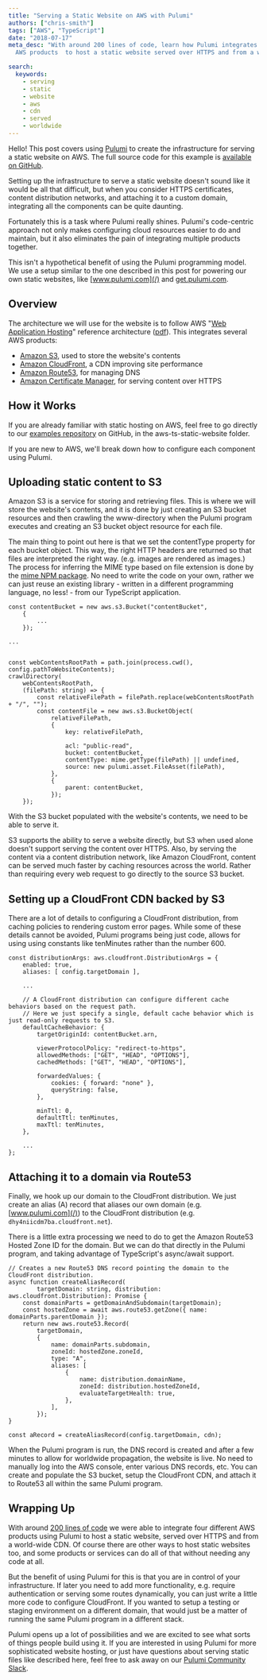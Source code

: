 ```yaml
---
title: "Serving a Static Website on AWS with Pulumi"
authors: ["chris-smith"]
tags: ["AWS", "TypeScript"]
date: "2018-07-17"
meta_desc: "With around 200 lines of code, learn how Pulumi integrates four different
  AWS products  to host a static website served over HTTPS and from a worldwide CDN."

search:
  keywords:
    - serving
    - static
    - website
    - aws
    - cdn
    - served
    - worldwide
---
```


Hello! This post covers using [Pulumi](/) to create the
infrastructure for serving a static website on AWS. The full source code
for this example is [available on GitHub](https://github.com/pulumi/examples/blob/master/aws-ts-static-website/index.ts).

Setting up the infrastructure to serve a static website doesn't sound
like it would be all that difficult, but when you consider HTTPS
certificates, content distribution networks, and attaching it to a
custom domain, integrating all the components can be quite daunting.

Fortunately this is a task where Pulumi really shines. Pulumi's
code-centric approach not only makes configuring cloud resources easier
to do and maintain, but it also eliminates the pain of integrating
multiple products together.

This isn't a hypothetical benefit of using the Pulumi programming model.
We use a setup similar to the one described in this post for powering
our own static websites, like [www.pulumi.com](/)
and [get.pulumi.com](https://get.pulumi.com).
<!--more-->

## Overview

The architecture we will use for the website is to follow AWS "[Web Application Hosting](https://aws.amazon.com/architecture/)"
reference architecture ([pdf](https://media.amazonwebservices.com/architecturecenter/AWS_ac_ra_web_01.pdf)).
This integrates several AWS products:

- [Amazon S3](https://aws.amazon.com/s3/), used to store the
  website's contents
- [Amazon CloudFront](https://aws.amazon.com/cloudfront/), a CDN
  improving site performance
- [Amazon Route53](https://aws.amazon.com/route53/), for managing DNS
- [Amazon Certificate Manager](https://aws.amazon.com/certificate-manager/), for serving
  content over HTTPS

## How it Works

If you are already familiar with static hosting on AWS, feel free to go
directly to our [examples repository](https://github.com/pulumi/examples) on GitHub, in the
aws-ts-static-website folder.

If you are new to AWS, we'll break down how to configure each component
using Pulumi.

## Uploading static content to S3

Amazon S3 is a service for storing and retrieving files. This is where
we will store the website's contents, and it is done by just creating an
S3 bucket resources and then crawling the www-directory when the Pulumi
program executes and creating an S3 bucket object resource for each
file.

The main thing to point out here is that we set the contentType property
for each bucket object. This way, the right HTTP headers are returned so
that files are interpreted the right way. (e.g. images are rendered as
images.) The process for inferring the MIME type based on file extension
is done by the [mime NPM package](https://www.npmjs.com/package/mime).
No need to write the code on your own, rather we can just reuse an
existing library - written in a different programming language, no less! - from our TypeScript application.

    const contentBucket = new aws.s3.Bucket("contentBucket",
        {
            ...
        });

    ...


    const webContentsRootPath = path.join(process.cwd(), config.pathToWebsiteContents);
    crawlDirectory(
        webContentsRootPath,
        (filePath: string) => {
            const relativeFilePath = filePath.replace(webContentsRootPath + "/", "");
            const contentFile = new aws.s3.BucketObject(
                relativeFilePath,
                {
                    key: relativeFilePath,

                    acl: "public-read",
                    bucket: contentBucket,
                    contentType: mime.getType(filePath) || undefined,
                    source: new pulumi.asset.FileAsset(filePath),
                },
                {
                    parent: contentBucket,
                });
        });

With the S3 bucket populated with the website's contents, we need to be
able to serve it.

S3 supports the ability to serve a website directly, but S3 when used
alone doesn't support serving the content over HTTPS. Also, by serving
the content via a content distribution network, like Amazon CloudFront,
content can be served much faster by caching resources across the world.
Rather than requiring every web request to go directly to the source S3
bucket.

## Setting up a CloudFront CDN backed by S3

There are a lot of details to configuring a CloudFront distribution,
from caching policies to rendering custom error pages. While some of
these details cannot be avoided, Pulumi programs being just code, allows
for using using constants like tenMinutes rather than the number 600.

    const distributionArgs: aws.cloudfront.DistributionArgs = {
        enabled: true,
        aliases: [ config.targetDomain ],

        ...

        // A CloudFront distribution can configure different cache behaviors based on the request path.
        // Here we just specify a single, default cache behavior which is just read-only requests to S3.
        defaultCacheBehavior: {
            targetOriginId: contentBucket.arn,

            viewerProtocolPolicy: "redirect-to-https",
            allowedMethods: ["GET", "HEAD", "OPTIONS"],
            cachedMethods: ["GET", "HEAD", "OPTIONS"],

            forwardedValues: {
                cookies: { forward: "none" },
                queryString: false,
            },

            minTtl: 0,
            defaultTtl: tenMinutes,
            maxTtl: tenMinutes,
        },

        ...
    };

## Attaching it to a domain via Route53

Finally, we hook up our domain to the CloudFront distribution. We just
create an alias (A) record that aliases our own domain (e.g.
[www.pulumi.com](/)) to the CloudFront distribution
(e.g. `dhy4niicdm7ba.cloudfront.net`).

There is a little extra processing we need to do to get the Amazon
Route53 Hosted Zone ID for the domain. But we can do that directly in
the Pulumi program, and taking advantage of TypeScript's async/await
support.

    // Creates a new Route53 DNS record pointing the domain to the CloudFront distribution.
    async function createAliasRecord(
            targetDomain: string, distribution: aws.cloudfront.Distribution): Promise {
        const domainParts = getDomainAndSubdomain(targetDomain);
        const hostedZone = await aws.route53.getZone({ name: domainParts.parentDomain });
        return new aws.route53.Record(
            targetDomain,
            {
                name: domainParts.subdomain,
                zoneId: hostedZone.zoneId,
                type: "A",
                aliases: [
                    {
                        name: distribution.domainName,
                        zoneId: distribution.hostedZoneId,
                        evaluateTargetHealth: true,
                    },
                ],
            });
    }

    const aRecord = createAliasRecord(config.targetDomain, cdn);

When the Pulumi program is run, the DNS record is created and after a
few minutes to allow for worldwide propagation, the website is live. No
need to manually log into the AWS console, enter various DNS records,
etc. You can create and populate the S3 bucket, setup the CloudFront
CDN, and attach it to Route53 all within the same Pulumi program.

## Wrapping Up

With around [200 lines of code](https://github.com/pulumi/examples/blob/master/aws-ts-static-website/index.ts)
we were able to integrate four different AWS products using Pulumi to
host a static website, served over HTTPS and from a world-wide CDN. Of
course there are other ways to host static websites too, and some
products or services can do all of that without needing any code at all.

But the benefit of using Pulumi for this is that you are in control of
your infrastructure. If later you need to add more functionality, e.g.
require authentication or serving some routes dynamically, you can just
write a little more code to configure CloudFront. If you wanted to setup
a testing or staging environment on a different domain, that would just
be a matter of running the same Pulumi program in a different stack.

Pulumi opens up a lot of possibilities and we are excited to see what
sorts of things people build using it. If you are interested in using
Pulumi for more sophisticated website hosting, or just have questions
about serving static files like described here, feel free to ask away on
our [Pulumi Community Slack](https://slack.pulumi.com/).
